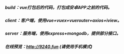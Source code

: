 ##### build：vue打包后的代码，打包成安卓APP之前的代码。
##### client：客户端，使用vue+vuex+vuerouter+axios+iview。
##### server：服务端，使用express+mongodb，提供部分接口。
##### 在线预览：http://9240.fun (请使用手机模式)
